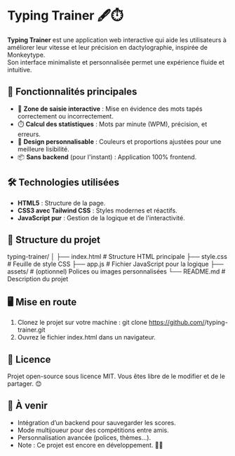 # Typing Trainer 🖋️⏱️

**Typing Trainer** est une application web interactive qui aide les utilisateurs à améliorer leur vitesse et leur précision en dactylographie, inspirée de Monkeytype.  
Son interface minimaliste et personnalisée permet une expérience fluide et intuitive.

## 🚀 Fonctionnalités principales
- 🎯 **Zone de saisie interactive** : Mise en évidence des mots tapés correctement ou incorrectement.
- ⏱️ **Calcul des statistiques** : Mots par minute (WPM), précision, et erreurs.
- 🎨 **Design personnalisable** : Couleurs et proportions ajustées pour une meilleure lisibilité.
- 📦 **Sans backend** (pour l'instant) : Application 100% frontend.

## 🛠️ Technologies utilisées
- **HTML5** : Structure de la page.
- **CSS3 avec Tailwind CSS** : Styles modernes et réactifs.
- **JavaScript pur** : Gestion de la logique et de l'interactivité.

## 📂 Structure du projet
typing-trainer/
│
├── index.html        # Structure HTML principale
├── style.css         # Feuille de style CSS
├── app.js            # Fichier JavaScript pour la logique
├── assets/           # (optionnel) Polices ou images personnalisées
└── README.md         # Description du projet

## 🖥️ Mise en route
1. Clonez le projet sur votre machine :
   git clone https://github.com/<ton-username>/typing-trainer.git
2. Ouvrez le fichier index.html dans un navigateur.

## 📜 Licence
Projet open-source sous licence MIT. Vous êtes libre de le modifier et de le partager. 😊

## 🌟 À venir
- Intégration d’un backend pour sauvegarder les scores.
- Mode multijoueur pour des compétitions entre amis.
- Personnalisation avancée (polices, thèmes...).
- Note : Ce projet est encore en développement. 🧑‍💻
